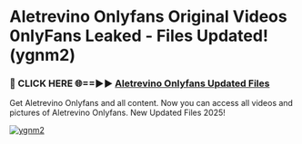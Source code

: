 # Aletrevino Onlyfans Original Videos 0nlyFans Leaked - Files Updated! (ygnm2)

<h3>🔴 CLICK HERE 🌐==►► <a href="https://tinyurl.com/ehrbuxhb" rel="nofollow">Aletrevino Onlyfans Updated Files</a></h3>

Get Aletrevino Onlyfans and all content. Now you can access all videos and pictures of Aletrevino Onlyfans. New Updated Files 2025!

[![ygnm2](https://i.imgur.com/lVYEuWS.gif)](https://tinyurl.com/ehrbuxhb)
